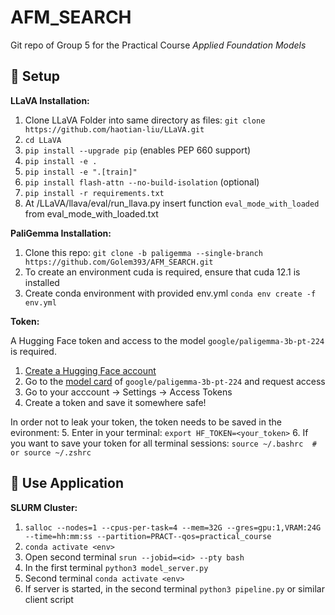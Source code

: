 # AFM_SEARCH

Git repo of Group 5 for the Practical Course _Applied Foundation Models_

## 🔧 Setup 

**LLaVA Installation:**
1. Clone LLaVA Folder into same directory as files: `git clone https://github.com/haotian-liu/LLaVA.git`
2. `cd LLaVA`
3. `pip install --upgrade pip` (enables PEP 660 support)
4. `pip install -e .`
5. `pip install -e ".[train]"`
6. `pip install flash-attn --no-build-isolation` (optional)
7. `pip install -r requirements.txt`
8. At /LLaVA/llava/eval/run_llava.py insert function `eval_mode_with_loaded` from eval_mode_with_loaded.txt

**PaliGemma Installation:**
1. Clone this repo: `git clone -b paligemma --single-branch https://github.com/Golem393/AFM_SEARCH.git`
2. To create an environment cuda is required, ensure that cuda 12.1 is installed
3. Create conda environment with provided env.yml `conda env create -f env.yml`

**Token:**

A Hugging Face token and access to the model `google/paligemma-3b-pt-224` is required. 
1. [Create a Hugging Face account](https://huggingface.co)
2. Go to the [model card](https://huggingface.co/google/paligemma-3b-pt-224) of `google/paligemma-3b-pt-224` and request access
3. Go to your acccount -> Settings -> Access Tokens
4. Create a token and save it somewhere safe!

In order not to leak your token, the token needs to be saved in the evironment:
5. Enter in your terminal: `export HF_TOKEN=<your_token>`
6. If you want to save your token for all terminal sessions: `source ~/.bashrc  # or source ~/.zshrc`

## 🚀 Use Application

**SLURM Cluster:**
1. `salloc --nodes=1 --cpus-per-task=4 --mem=32G --gres=gpu:1,VRAM:24G --time=hh:mm:ss --partition=PRACT--qos=practical_course`
2. `conda activate <env>`
3. Open second terminal `srun --jobid=<id> --pty bash`
4. In the first terminal `python3 model_server.py`
5. Second terminal `conda activate <env>`
6. If server is started, in the second terminal `python3 pipeline.py` or similar client script
